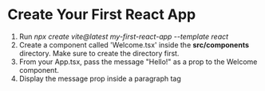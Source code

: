 # Create Your First React App

1. Run _npx create vite@latest my-first-react-app --template react_
2. Create a component called 'Welcome.tsx' inside the **src/components** directory. Make sure to create the directory first.
3. From your App.tsx, pass the message "Hello!" as a prop to the Welcome component.
4. Display the message prop inside a paragraph tag
